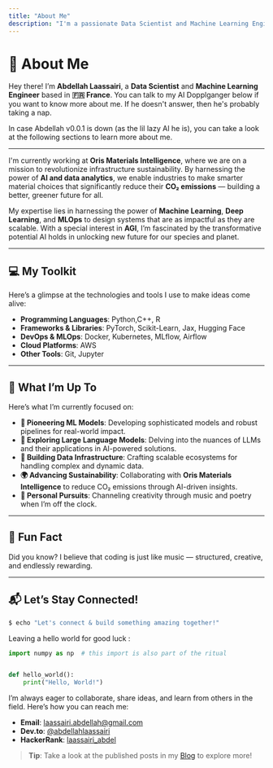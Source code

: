 ```yaml
---
title: "About Me"
description: "I'm a passionate Data Scientist and Machine Learning Engineer based in France. Let's build something amazing together!"
---
```


# 👋 About Me

Hey there! I’m **Abdellah Laassairi**, a
**Data Scientist** and **Machine Learning Engineer** based in
**🇫🇷 France**. You can talk to my AI Dopplganger below if you want to know more about me.
If he doesn't answer, then he's probably taking a nap.
<div id="terminal-x"></div>

In case Abdellah v0.0.1 is down (as the lil lazy AI he is), you can take a look at the following sections to learn more about me.

---

I'm currently working at **Oris Materials Intelligence**, where we are on a mission to revolutionize infrastructure sustainability. By harnessing the power of **AI and data analytics**, we enable industries to make smarter material choices that significantly reduce their **CO₂ emissions** — building a better, greener future for all.

My expertise lies in harnessing the power of **Machine Learning**, **Deep Learning**, and **MLOps** to design systems that are as impactful as they are scalable. With a special interest in **AGI**, I’m fascinated by the transformative potential AI holds in unlocking new future for our species and planet.

---

## 💻 My Toolkit

Here’s a glimpse at the technologies and tools I use to make ideas come alive:

- **Programming Languages**: Python,C++, R
- **Frameworks & Libraries**: PyTorch, Scikit-Learn, Jax, Hugging Face
- **DevOps & MLOps**: Docker, Kubernetes, MLflow, Airflow
- **Cloud Platforms**: AWS
- **Other Tools**: Git, Jupyter

---

## 🚀 What I’m Up To

Here’s what I’m currently focused on:

- **🔭 Pioneering ML Models**: Developing sophisticated models and robust pipelines for real-world impact.
- **🌱 Exploring Large Language Models**: Delving into the nuances of LLMs and their applications in AI-powered solutions.
- **🎯 Building Data Infrastructure**: Crafting scalable ecosystems for handling complex and dynamic data.
- **🌍 Advancing Sustainability**: Collaborating with **Oris Materials Intelligence** to reduce CO₂ emissions through AI-driven insights.
- **🎻 Personal Pursuits**: Channeling creativity through music and poetry when I’m off the clock.

---

## 🎯 Fun Fact

Did you know? I believe that coding is just like music — structured, creative, and endlessly rewarding.

---

## 📬 Let’s Stay Connected!

```bash
$ echo "Let's connect & build something amazing together!"
```
Leaving a hello world for good luck :

```python
import numpy as np  # this import is also part of the ritual


def hello_world():
    print("Hello, World!")
```

I’m always eager to collaborate, share ideas, and learn from others in the field. Here’s how you can reach me:

- **Email**: <a href="mailto:laassairi.abdellah@gmail.com">laassairi.abdellah@gmail.com</a>
- **Dev.to**: [@abdellahlaassairi](https://dev.to/abdellahlaassairi)
- **HackerRank**: [laassairi_abdel](https://www.hackerrank.com/laassairi_abdel)

> **Tip**: Take a look at the published posts in my [Blog](/blog/) to explore more!
